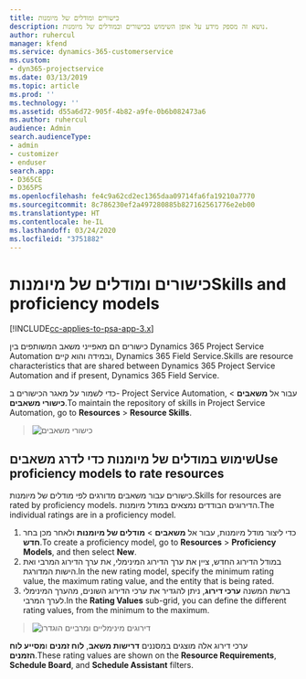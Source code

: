 ```yaml
---
title: כישורים ומודלים של מיומנות
description: נושא זה מספק מידע על אופן השימוש בכישורים ובמודלים של מיומנות.
author: ruhercul
manager: kfend
ms.service: dynamics-365-customerservice
ms.custom:
- dyn365-projectservice
ms.date: 03/13/2019
ms.topic: article
ms.prod: ''
ms.technology: ''
ms.assetid: d55a6d72-905f-4b82-a9fe-0b6b082473a6
ms.author: ruhercul
audience: Admin
search.audienceType:
- admin
- customizer
- enduser
search.app:
- D365CE
- D365PS
ms.openlocfilehash: fe4c9a62cd2ec1365daa09714fa6fa19210a7770
ms.sourcegitcommit: 8c786230ef2a497280885b827162561776e2eb00
ms.translationtype: HT
ms.contentlocale: he-IL
ms.lasthandoff: 03/24/2020
ms.locfileid: "3751882"
---
```

# <a name="skills-and-proficiency-models"></a><span data-ttu-id="578f8-103">כישורים ומודלים של מיומנות</span><span class="sxs-lookup"><span data-stu-id="578f8-103">Skills and proficiency models</span></span>

[!INCLUDE[cc-applies-to-psa-app-3.x](../includes/cc-applies-to-psa-app-3x.md)]

<span data-ttu-id="578f8-104">כישורים הם מאפייני משאב המשותפים בין Dynamics 365 Project Service Automation ובמידה והוא קיים, Dynamics 365 Field Service.</span><span class="sxs-lookup"><span data-stu-id="578f8-104">Skills are resource characteristics that are shared between Dynamics 365 Project Service Automation and if present, Dynamics 365 Field Service.</span></span> 

<span data-ttu-id="578f8-105">כדי לשמור על מאגר הכישורים ב- Project Service Automation, עבור אל **משאבים** \> **כישורי משאבים**.</span><span class="sxs-lookup"><span data-stu-id="578f8-105">To maintain the repository of skills in Project Service Automation, go to **Resources** \> **Resource Skills**.</span></span> 

> ![כישורי משאבים](media/Resource-Management-image84.png)

## <a name="use-proficiency-models-to-rate-resources"></a><span data-ttu-id="578f8-107">שימוש במודלים של מיומנות כדי לדרג משאבים</span><span class="sxs-lookup"><span data-stu-id="578f8-107">Use proficiency models to rate resources</span></span>

<span data-ttu-id="578f8-108">כישורים עבור משאבים מדורגים לפי מודלים של מיומנות.</span><span class="sxs-lookup"><span data-stu-id="578f8-108">Skills for resources are rated by proficiency models.</span></span> <span data-ttu-id="578f8-109">הדירוגים הבודדים נמצאים במודל מיומנות.</span><span class="sxs-lookup"><span data-stu-id="578f8-109">The individual ratings are in a proficiency model.</span></span> 

1. <span data-ttu-id="578f8-110">כדי ליצור מודל מיומנות, עבור אל **משאבים** \> **מודלים של מיומנות** ולאחר מכן בחר **חדש**.</span><span class="sxs-lookup"><span data-stu-id="578f8-110">To create a proficiency model, go to **Resources** \> **Proficiency Models**, and then select **New**.</span></span>
2. <span data-ttu-id="578f8-111">במודל הדירוג החדש, ציין את ערך הדירוג המינימלי, את ערך הדירוג המרבי ואת הישות המדורגת.</span><span class="sxs-lookup"><span data-stu-id="578f8-111">In the new rating model, specify the minimum rating value, the maximum rating value, and the entity that is being rated.</span></span>
3. <span data-ttu-id="578f8-112">ברשת המשנה **ערכי דירוג**, ניתן להגדיר את ערכי הדירוג השונים, מהערך המינימלי לערך המרבי.</span><span class="sxs-lookup"><span data-stu-id="578f8-112">In the **Rating Values** sub-grid, you can define the different rating values, from the minimum to the maximum.</span></span>

> ![דירוגים מינימליים ומרביים הוגדרו](media/Resource-Management-image85.png)

<span data-ttu-id="578f8-114">ערכי דירוג אלה מוצגים במסננים **דרישות משאב**, **לוח זמנים** ו**מסייע לוח הזמנים**.</span><span class="sxs-lookup"><span data-stu-id="578f8-114">These rating values are shown on the **Resource Requirements**, **Schedule Board**, and **Schedule Assistant** filters.</span></span>
